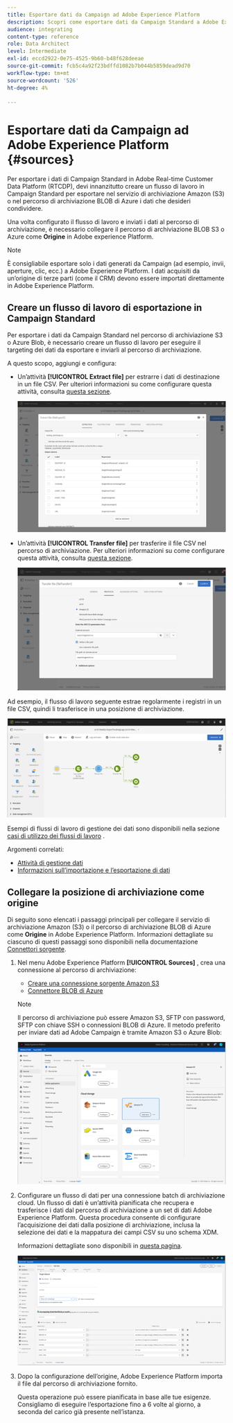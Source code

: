 ```yaml
---
title: Esportare dati da Campaign ad Adobe Experience Platform
description: Scopri come esportare dati da Campaign Standard a Adobe Experience Platform.
audience: integrating
content-type: reference
role: Data Architect
level: Intermediate
exl-id: eccd2922-0e75-4525-9b60-b48f628deeae
source-git-commit: fcb5c4a92f23bdffd1082b7b044b5859dead9d70
workflow-type: tm+mt
source-wordcount: '526'
ht-degree: 4%

---
```


# Esportare dati da Campaign ad Adobe Experience Platform {#sources}

Per esportare i dati di Campaign Standard in Adobe Real-time Customer Data Platform (RTCDP), devi innanzitutto creare un flusso di lavoro in Campaign Standard per esportare nel servizio di archiviazione Amazon (S3) o nel percorso di archiviazione BLOB di Azure i dati che desideri condividere.

Una volta configurato il flusso di lavoro e inviati i dati al percorso di archiviazione, è necessario collegare il percorso di archiviazione BLOB S3 o Azure come **Origine** in Adobe experience Platform.

>[!NOTE]
>
>È consigliabile esportare solo i dati generati da Campaign (ad esempio, invii, aperture, clic, ecc.) a Adobe Experience Platform. I dati acquisiti da un’origine di terze parti (come il CRM) devono essere importati direttamente in Adobe Experience Platform.

## Creare un flusso di lavoro di esportazione in Campaign Standard

Per esportare i dati da Campaign Standard nel percorso di archiviazione S3 o Azure Blob, è necessario creare un flusso di lavoro per eseguire il targeting dei dati da esportare e inviarli al percorso di archiviazione.

A questo scopo, aggiungi e configura:

* Un’attività **[!UICONTROL Extract file]** per estrarre i dati di destinazione in un file CSV. Per ulteriori informazioni su come configurare questa attività, consulta [questa sezione](../../automating/using/extract-file.md).

   ![](assets/rtcdp-extract-file.png)

* Un’attività **[!UICONTROL Transfer file]** per trasferire il file CSV nel percorso di archiviazione. Per ulteriori informazioni su come configurare questa attività, consulta [questa sezione](../../automating/using/transfer-file.md).

   ![](assets/rtcdp-transfer-file.png)

Ad esempio, il flusso di lavoro seguente estrae regolarmente i registri in un file CSV, quindi li trasferisce in una posizione di archiviazione.

![](assets/aep-export.png)

Esempi di flussi di lavoro di gestione dei dati sono disponibili nella sezione [casi di utilizzo dei flussi di lavoro](../../automating/using/about-workflow-use-cases.md#management) .

Argomenti correlati:

* [Attività di gestione dati](../../automating/using/about-data-management-activities.md)
* [Informazioni sull’importazione e l’esportazione di dati](../../automating/using/about-data-import-and-export.md)


## Collegare la posizione di archiviazione come origine

Di seguito sono elencati i passaggi principali per collegare il servizio di archiviazione Amazon (S3) o il percorso di archiviazione BLOB di Azure come **Origine** in Adobe Experience Platform. Informazioni dettagliate su ciascuno di questi passaggi sono disponibili nella documentazione [Connettori sorgente](https://experienceleague.adobe.com/docs/experience-platform/sources/home.html).

1. Nel menu Adobe Experience Platform **[!UICONTROL Sources]** , crea una connessione al percorso di archiviazione:

   * [Creare una connessione sorgente Amazon S3](https://experienceleague.adobe.com/docs/experience-platform/sources/ui-tutorials/create/cloud-storage/s3.html)
   * [Connettore BLOB di Azure](https://experienceleague.adobe.com/docs/experience-platform/sources/connectors/cloud-storage/blob.html)

   >[!NOTE]
   >
   >Il percorso di archiviazione può essere Amazon S3, SFTP con password, SFTP con chiave SSH o connessioni BLOB di Azure. Il metodo preferito per inviare dati ad Adobe Campaign è tramite Amazon S3 o Azure Blob:

   ![](assets/rtcdp-connector.png)

1. Configurare un flusso di dati per una connessione batch di archiviazione cloud. Un flusso di dati è un’attività pianificata che recupera e trasferisce i dati dal percorso di archiviazione a un set di dati Adobe Experience Platform. Questa procedura consente di configurare l’acquisizione dei dati dalla posizione di archiviazione, inclusa la selezione dei dati e la mappatura dei campi CSV su uno schema XDM.

   Informazioni dettagliate sono disponibili in [questa pagina](https://experienceleague.adobe.com/docs/experience-platform/sources/ui-tutorials/dataflow/cloud-storage.html).

   ![](assets/rtcdp-map-xdm.png)

1. Dopo la configurazione dell’origine, Adobe Experience Platform importa il file dal percorso di archiviazione fornito.

   Questa operazione può essere pianificata in base alle tue esigenze. Consigliamo di eseguire l’esportazione fino a 6 volte al giorno, a seconda del carico già presente nell’istanza.
